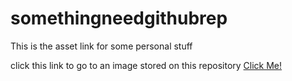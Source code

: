 # somethingneedgithubrep
This is the asset link for some personal stuff

click this link to go to an image stored on this repository [Click Me!](/son.png)

